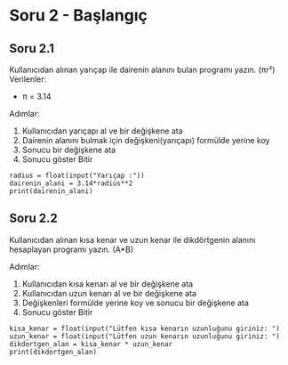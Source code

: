 # Soru 2 - Başlangıç

## Soru 2.1

Kullanıcıdan alınan yarıçap ile dairenin alanını bulan programı yazın. (πr²) <br>
Verilenler: 
- π = 3.14 

Adımlar:
1. Kullanıcıdan yarıçapı al ve bir değişkene ata
2. Dairenin alanını bulmak için değişkeni(yarıçapı) formülde yerine koy
3. Sonucu bir değişkene ata
4. Sonucu göster
Bitir

```
radius = float(input("Yarıçap :"))
dairenin_alani = 3.14*radius**2
print(dairenin_alani)
```

## Soru 2.2

Kullanıcıdan alınan kısa kenar ve uzun kenar ile dikdörtgenin alanını hesaplayan programı yazın. (A*B)

Adımlar:
1. Kullanıcıdan kısa kenarı al ve bir değişkene ata
2. Kullanıcıdan uzun kenarı al ve bir değişkene ata
3. Değişkenleri formülde yerine koy ve sonucu bir değişkene ata
4. Sonucu göster
Bitir

```
kisa_kenar = float(input("Lütfen kısa kenarın uzunluğunu giriniz: ")
uzun_kenar = float(input("Lütfen uzun kenarın uzunluğunu giriniz: ")
dikdortgen_alan = kisa_kenar * uzun_kenar
print(dikdortgen_alan)
```
